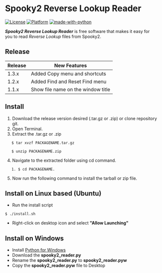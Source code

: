 # Spooky2 Reverse Lookup Reader
[![License](https://img.shields.io/badge/License-GPLv3-blue.svg)](https://www.gnu.org/licenses/gpl-3.0.en.html)
[![Platform](https://img.shields.io/badge/Platform-Linux64%20%7C%20Win64-blue.svg)]()
[![made-with-python](https://img.shields.io/badge/Made%20with-Python%20%7C%20Tkinter-blue)](https://www.python.org/)


<b><i>Spooky2 Reverse Lookup Reader</i></b>  is free software that makes it easy for you to read <i>Reverse Lookup</i> files from Spooky2.

## Release
| Release | New Features |
| ------- | ------------ |
| 1.3.x | Added Copy menu and shortcuts |
| 1.2.x | Added Find and Reset Find menu|
| 1.1.x| Show file name on the window title|

## Install
1. Download the release version desired (.tar.gz or .zip) or clone repository git.
2. Open Terminal.
3. Extract the .tar.gz or .zip
```
   $ tar xvzf PACKAGENAME.tar.gz
```
```
   $ unzip PACKAGENAME.zip
```
4. Navigate to the extracted folder using cd command.
```
   1. $ cd PACKAGENAME.
```
5. Now run the following command to install the tarball or zip file.


## Install on Linux based (Ubuntu)
- Run the install script</br>

```
$ ./install.sh
```

- Right-click on desktop icon and select <b>"Allow Launching"</b>


## Install on Windows
- Install [Python for Windows](https://www.python.org/downloads/windows/)
- Download the <b>spooky2_reader.py</b>
- Rename the <b>spooky2_reader.py</b> to <b>spooky2_reader.pyw</b>
- Copy the <b>spooky2_reader.pyw</b> file to Desktop
